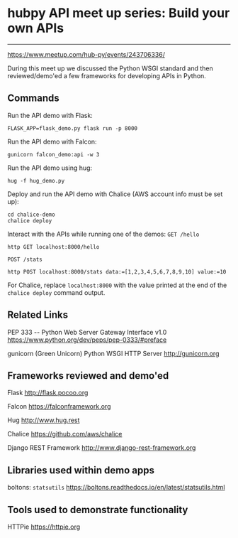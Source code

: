 # hubpy API meet up series: Build your own APIs
---------------------------------------------
https://www.meetup.com/hub-py/events/243706336/

During this meet up we discussed the Python WSGI standard and then reviewed/demo'ed
a few frameworks for developing APIs in Python.

## Commands

Run the API demo with Flask:
```
FLASK_APP=flask_demo.py flask run -p 8000
```

Run the API demo with Falcon:
```
gunicorn falcon_demo:api -w 3
```

Run the API demo using hug:
```
hug -f hug_demo.py
```

Deploy and run the API demo with Chalice (AWS account info must be set up):
```
cd chalice-demo
chalice deploy
```

Interact with the APIs while running one of the demos:
`GET /hello`
```
http GET localhost:8000/hello
```

`POST /stats`
```
http POST localhost:8000/stats data:=[1,2,3,4,5,6,7,8,9,10] value:=10
```

For Chalice, replace `localhost:8000` with the value printed at the end of the
`chalice deploy` command output.

## Related Links

PEP 333 -- Python Web Server Gateway Interface v1.0
https://www.python.org/dev/peps/pep-0333/#preface

gunicorn (Green Unicorn) Python WSGI HTTP Server
http://gunicorn.org

## Frameworks reviewed and demo'ed

Flask
http://flask.pocoo.org

Falcon
https://falconframework.org

Hug
http://www.hug.rest

Chalice
https://github.com/aws/chalice

Django REST Framework
http://www.django-rest-framework.org

## Libraries used within demo apps

boltons: `statsutils`
https://boltons.readthedocs.io/en/latest/statsutils.html

## Tools used to demonstrate functionality

HTTPie
https://httpie.org

